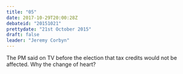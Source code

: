```yaml
---
title: "05"
date: 2017-10-29T20:00:28Z
debateid: "20151021"
prettydate: "21st October 2015"
draft: false
leader: "Jeremy Corbyn"
---
```


The PM said on TV before the election that tax credits would not be affected. Why the change of heart?